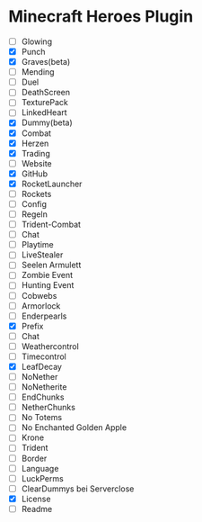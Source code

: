 # Minecraft Heroes Plugin

- [ ]  Glowing
- [x]  Punch
- [x]  Graves(beta)
- [ ]  Mending
- [ ]  Duel
- [ ]  DeathScreen
- [ ]  TexturePack
- [ ]  LinkedHeart
- [x]  Dummy(beta)
- [x]  Combat
- [x]  Herzen
- [x]  Trading
- [ ]  Website
- [x]  GitHub
- [x]  RocketLauncher
- [ ]  Rockets
- [ ]  Config
- [ ]  Regeln
- [ ]  Trident-Combat
- [ ]  Chat
- [ ]  Playtime
- [ ]  LiveStealer
- [ ]  Seelen Armulett
- [ ]  Zombie Event
- [ ]  Hunting Event
- [ ]  Cobwebs
- [ ]  Armorlock
- [ ]  Enderpearls
- [x]  Prefix
- [ ]  Chat
- [ ]  Weathercontrol
- [ ]  Timecontrol
- [x]  LeafDecay
- [ ]  NoNether
- [ ]  NoNetherite
- [ ]  EndChunks
- [ ]  NetherChunks
- [ ]  No Totems
- [ ]  No Enchanted Golden Apple
- [ ]  Krone
- [ ]  Trident
- [ ]  Border
- [ ]  Language
- [ ]  LuckPerms
- [ ]  ClearDummys bei Serverclose
- [x]  License
- [ ]  Readme